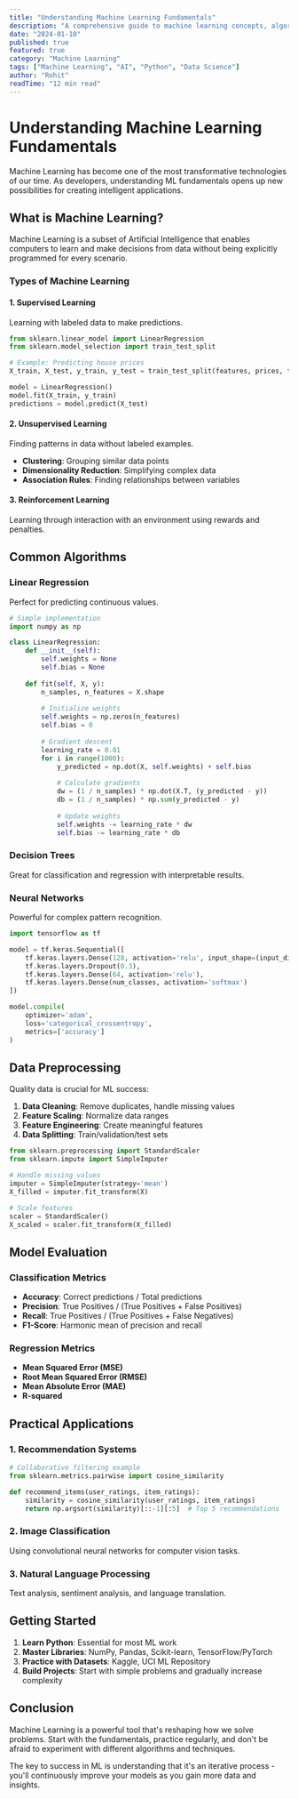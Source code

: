 ```yaml
---
title: "Understanding Machine Learning Fundamentals"
description: "A comprehensive guide to machine learning concepts, algorithms, and practical applications for developers."
date: "2024-01-10"
published: true
featured: true
category: "Machine Learning"
tags: ["Machine Learning", "AI", "Python", "Data Science"]
author: "Rohit"
readTime: "12 min read"
---
```


# Understanding Machine Learning Fundamentals

Machine Learning has become one of the most transformative technologies of our time. As developers, understanding ML fundamentals opens up new possibilities for creating intelligent applications.

## What is Machine Learning?

Machine Learning is a subset of Artificial Intelligence that enables computers to learn and make decisions from data without being explicitly programmed for every scenario.

### Types of Machine Learning

#### 1. Supervised Learning
Learning with labeled data to make predictions.

```python
from sklearn.linear_model import LinearRegression
from sklearn.model_selection import train_test_split

# Example: Predicting house prices
X_train, X_test, y_train, y_test = train_test_split(features, prices, test_size=0.2)

model = LinearRegression()
model.fit(X_train, y_train)
predictions = model.predict(X_test)
```

#### 2. Unsupervised Learning
Finding patterns in data without labeled examples.

- **Clustering**: Grouping similar data points
- **Dimensionality Reduction**: Simplifying complex data
- **Association Rules**: Finding relationships between variables

#### 3. Reinforcement Learning
Learning through interaction with an environment using rewards and penalties.

## Common Algorithms

### Linear Regression
Perfect for predicting continuous values.

```python
# Simple implementation
import numpy as np

class LinearRegression:
    def __init__(self):
        self.weights = None
        self.bias = None
    
    def fit(self, X, y):
        n_samples, n_features = X.shape
        
        # Initialize weights
        self.weights = np.zeros(n_features)
        self.bias = 0
        
        # Gradient descent
        learning_rate = 0.01
        for i in range(1000):
            y_predicted = np.dot(X, self.weights) + self.bias
            
            # Calculate gradients
            dw = (1 / n_samples) * np.dot(X.T, (y_predicted - y))
            db = (1 / n_samples) * np.sum(y_predicted - y)
            
            # Update weights
            self.weights -= learning_rate * dw
            self.bias -= learning_rate * db
```

### Decision Trees
Great for classification and regression with interpretable results.

### Neural Networks
Powerful for complex pattern recognition.

```python
import tensorflow as tf

model = tf.keras.Sequential([
    tf.keras.layers.Dense(128, activation='relu', input_shape=(input_dim,)),
    tf.keras.layers.Dropout(0.3),
    tf.keras.layers.Dense(64, activation='relu'),
    tf.keras.layers.Dense(num_classes, activation='softmax')
])

model.compile(
    optimizer='adam',
    loss='categorical_crossentropy',
    metrics=['accuracy']
)
```

## Data Preprocessing

Quality data is crucial for ML success:

1. **Data Cleaning**: Remove duplicates, handle missing values
2. **Feature Scaling**: Normalize data ranges
3. **Feature Engineering**: Create meaningful features
4. **Data Splitting**: Train/validation/test sets

```python
from sklearn.preprocessing import StandardScaler
from sklearn.impute import SimpleImputer

# Handle missing values
imputer = SimpleImputer(strategy='mean')
X_filled = imputer.fit_transform(X)

# Scale features
scaler = StandardScaler()
X_scaled = scaler.fit_transform(X_filled)
```

## Model Evaluation

### Classification Metrics
- **Accuracy**: Correct predictions / Total predictions
- **Precision**: True Positives / (True Positives + False Positives)
- **Recall**: True Positives / (True Positives + False Negatives)
- **F1-Score**: Harmonic mean of precision and recall

### Regression Metrics
- **Mean Squared Error (MSE)**
- **Root Mean Squared Error (RMSE)**
- **Mean Absolute Error (MAE)**
- **R-squared**

## Practical Applications

### 1. Recommendation Systems
```python
# Collaborative filtering example
from sklearn.metrics.pairwise import cosine_similarity

def recommend_items(user_ratings, item_ratings):
    similarity = cosine_similarity(user_ratings, item_ratings)
    return np.argsort(similarity)[::-1][:5]  # Top 5 recommendations
```

### 2. Image Classification
Using convolutional neural networks for computer vision tasks.

### 3. Natural Language Processing
Text analysis, sentiment analysis, and language translation.

## Getting Started

1. **Learn Python**: Essential for most ML work
2. **Master Libraries**: NumPy, Pandas, Scikit-learn, TensorFlow/PyTorch
3. **Practice with Datasets**: Kaggle, UCI ML Repository
4. **Build Projects**: Start with simple problems and gradually increase complexity

## Conclusion

Machine Learning is a powerful tool that's reshaping how we solve problems. Start with the fundamentals, practice regularly, and don't be afraid to experiment with different algorithms and techniques.

The key to success in ML is understanding that it's an iterative process - you'll continuously improve your models as you gain more data and insights. 